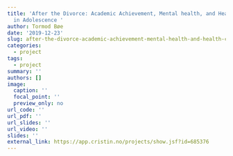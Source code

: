 ```yaml
---
title: 'After the Divorce: Academic Achievement, Mental health, and Health Complaints
  in Adolescence '
author: Tormod Bøe
date: '2019-12-23'
slug: after-the-divorce-academic-achievement-mental-health-and-health-complaints-in-adolescence
categories:
  - project
tags:
  - project
summary: ''
authors: []
image:
  caption: ''
  focal_point: ''
  preview_only: no
url_code: ''
url_pdf: ''
url_slides: ''
url_video: ''
slides: ''
external_link: https://app.cristin.no/projects/show.jsf?id=685376
---
```

